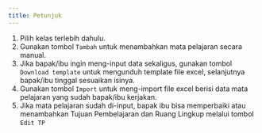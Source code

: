 ```yaml
---
title: Petunjuk
---
```


1. Pilih kelas terlebih dahulu.
2. Gunakan tombol <code class="bg-primary rounded-md px-2">Tambah</code> untuk menambahkan mata pelajaran secara manual.
3. Jika bapak/ibu ingin meng-input data sekaligus, gunakan tombol <code class="bg-primary rounded-md px-2">Download template</code> untuk mengunduh template file excel, selanjutnya bapak/ibu tinggal sesuaikan isinya.
4. Gunakan tombol <code class="bg-primary rounded-md px-2">Import</code> untuk meng-import file excel berisi data mata pelajaran yang sudah bapak/ibu kerjakan.
5. Jika mata pelajaran sudah di-input, bapak ibu bisa memperbaiki atau menambahkan Tujuan Pembelajaran dan Ruang Lingkup melalui tombol <code class="bg-primary rounded-md px-2">Edit TP</code>
